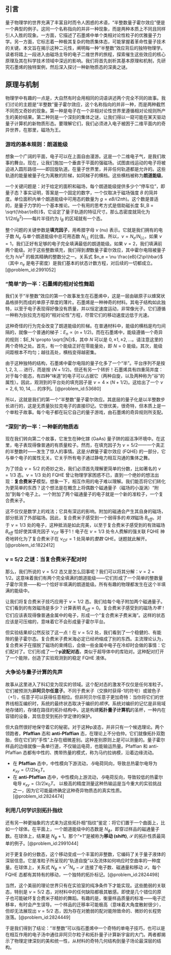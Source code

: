 ## 引言
量子物理学的世界充满了丰富且时而令人困惑的术语，“半整数量子霍尔效应”便是一个典型的例子。这同一个名称指向的并非一种现象，而是两种本质上不同且同样引人入胜的现象。一方面，它描述了石墨烯中单个类相对论性粒子的优雅量子力学。另一方面，它标志着一种极其复杂的物质集体态，可能掌握着革命性量子技术的关键。本文旨在揭示这种二元性，阐明每一种“半整数”效应背后的独特物理学。读者将踏上一段进入由磁场主导的电子二维世界的旅程，探索催生这些效应的核心原理及其在科学技术领域中深远的影响。我们将首先剖析其基本原理和机制，先研究石墨烯的独特案例，然后深入探讨一种新物质态的深奥之谜。

## 原理与机制

物理学中有趣的一点是，大自然有时会用相同的词语讲述两个完全不同的故事。我们讨论的主题是“半整数”量子霍尔效应，这个名称指向的并非一种，而是两种截然不同而又奇妙的现象。第一种是电子在一个非相对论性世界里遵循相对论规则所产生的美妙结果。第二种则是一个深刻的集体之谜，让我们得以一窥可能在某天驱动量子计算机的新物质形态。要理解它们，我们必须进入电子被困于二维平面内的奇异世界，在那里，磁场为王。

### 游戏的基本规则：朗道能级

想象一个广阔的平面，电子可以在上面自由漫游。这是一个二维电子气，是我们故事的舞台。现在，让我们施加一个垂直于平面的强磁场。试图直线运动的电子将被迫进入圆形路径——即回旋轨道。在量子世界里，并非任何轨道都是允许的。这些轨道的能量被量子化为离散的阶梯，如同梯子的横档。这些横档被称为**朗道能级**。

一个关键问题是：对于给定的面积和磁场，每个朗道能级提供多少个“停车位”，即量子态？事实证明，答案是一个固定的数字，一个仅取决于磁场强度 $B$ 的简并度。单位面积内单个朗道能级中可用态的数量为 $g = eB / (2\pi\hbar)$。这个数是普适的，是量子力学的一个基本推论。一个有用的思考方式是借助磁长度 $l_B = \sqrt{\hbar/(eB)}$，它设定了量子轨道的特征尺寸。那么态密度就简化为 $1/(2\pi l_B^2)$——每片半径约为 $l_B$ 的区域就有一个态。

整个问题的关键参数是**填充因子**，用希腊字母 $\nu$ (nu) 表示。它就是我们拥有的电子数 $N_e$ 与单个朗道能级中总可用态数 $N_{LL}$ 的比值。所以，$\nu = N_e / N_{LL}$。如果 $\nu=1$，我们正好有足够的电子完全填满最低的朗道能级。如果 $\nu=2$，我们填满前两个能级。对于这些整数填充，我们得到*整*数量子霍尔效应，其中霍尔电阻被量子化为 $h/e^2$ 的极其精确的整数分之一。关系式 $n_e = \nu \frac{eB}{2\pi\hbar}$（其中 $n_e$ 是电子密度）是我们基本的状态计数方程，对后续的一切都成立。[@problem_id:2991052]

### “简单”的一半：石墨烯的相对论性舞蹈

我们关于“半整数”效应的第一个故事发生在石墨烯中，这是一层由碳原子以蜂窝状晶格排列而成的单原子厚度的薄片。石墨烯是一种神奇的材料。其电子结构如此独特，以至于电子表现得好像没有质量，并以恒定速度运动，非常像光子。它们遵循一种称为狄拉克方程的“相对论性”方程，尽管它们的移动速度远低于光速。

这种奇怪的行为完全改变了朗道能级的阶梯。在普通材料中，能级的横档是均匀间隔的，就像一个普通的梯子：$E_n \propto (n + 1/2)$。而在石墨烯中，能级遵循一个奇异的规则：$E_N \propto \sqrt{|N|}$，其中 $N$ 可以是 $0, \pm 1, \pm 2, \dots$。请注意这里的两个奇特之处。首先，有一个能级正好在零能量处，即 $N=0$ 能级。其次，能级间距根本不均匀；越往高处，横档变得越密集。

由于这种独特的结构，石墨烯中霍尔电阻的量子化多了一个“半”。平台序列不是按 $1, 2, 3, \dots$ 进行，而是按 $(N+1/2)$。但还有另一个转折！石墨烯具有四重简并度：对于每个能态，有四种“味道”的电子可以占据它（两种自旋，以及两种称为“谷”的属性）。因此，观测到的平台处的填充因子是 $\nu = 4 \times (N+1/2)$。这给出了一个 $\nu = 2, 6, 10, 14, \dots$ 的序列。[@problem_id:53680]

所以，这就是我们的第一个“半整数”量子霍尔效应。其底层的量子化是以半整数步长进行的，这是无质量狄拉克电子的直接印记。它很优美，很奇特，但本质上是一个单粒子故事。每个电子都在玩它自己的量子游戏，由石墨烯的奇异规则所支配。

### “深刻”的一半：一种新的物质态

现在我们转向第二个故事，它发生在砷化镓 (GaAs) 量子阱的超洁净环境中。在这里，电子表现得像普通的有质量粒子。然而，在填充因子为 $\nu=5/2$——一个真正的半整数时——发生了惊人的事情。这是*分数*量子霍尔效应 (FQHE) 的一部分，它与单个电子的属性无关。它关乎所有电子通过静电力相互沟通的集体之舞。

为了领会 $\nu=5/2$ 的奇妙之处，我们必须首先理解更简单的分数，比如著名的 $\nu=1/3$ 态。$\nu=1/3$ 处的 FQHE 曾让物理学家困惑不已，直到一个绝妙的想法出现：**复合费米子**模型。想象一下，相互作用的电子难以理解。我们能否将它们转化为更简单的东西？这个想法是在概念上将偶数个磁通量子（磁场的小漩涡）“附加”到每个电子上。一个附加了两个磁通量子的电子就是一个新的准粒子，一个复合费米子。

这不仅仅是数学上的戏法；它具有深远的影响。附加的磁通会产生其自身的磁场，部分抵消了外部磁场。因此，复合费米子感受到一个弱得多的*有效*磁场 $B_{eff}$。对于 $\nu=1/3$ 处的电子，这种抵消是如此完美，以至于复合费米子感受到的有效磁场 $B_{eff}$ 恰好使其填充因子 $\nu_{CF}$ 等于1！电子在 $\nu=1/3$ 处令人费解的强关联 FQHE 神奇地转化为了复合费米子在 $\nu_{CF}=1$ 处简单的*整数* QHE。谜题就此解开。[@problem_id:1822412]

### ν = 5/2 之谜：当复合费米子配对时

那么，我们所说的 $\nu=5/2$ 态又是怎么回事呢？我们可以将其分解：$\nu = 2 + 1/2$。这意味着我们有两个完全填满的朗道能级——它们形成了一个简单的整数量子霍尔背景——和一个恰好半填满的朗道能级。所有有趣的物理都发生在这个半填满的能级中。

让我们将复合费米子技巧应用于 $\nu=1/2$ 态。我们给每个电子附加两个磁通量子。它们看到的有效磁场是多少？计算表明 $B_{eff} = 0$。复合费米子感受到的磁场*为零*！它们应该表现得像普通金属中的电子，形成一个“复合费米子费米海”。这样的状态应该是可压缩的，意味着它不会形成量子霍尔平台。

但实验结果却公然反驳了这一点！在 $\nu=5/2$ 处，我们看到了一个稳健的、有能隙的量子霍尔态。复合费米子费米海必定已经坍缩成了别的东西。主流理论认为，复合费米子在摆脱了磁场的束缚后，会做一些金属中电子在冷却时会做的事情：它们配对了。它们形成了一个**p波配对态**，类似于超导体中的库珀对。这种配对打开了一个能隙，创造了实验观测到的稳定 FQHE 液体。

### 大争论与量子计算的先声

故事从这里进入了科幻变为现实的领域。这个配对态的激发不仅仅是任何准粒子。它们被预测为**非阿贝尔任意子**。不同于费米子（交换时获得-1的符号）或玻色子（+1），任意子可以获得任意相位。但非阿贝尔任意子更加奇特：当你将它们的世界线相互编织时，系统的最终状态取决于编织的*顺序*。系统对编织的记忆是非局域地存储的，存储在路径的拓扑结构中。这是构建**拓扑量子计算机**的圣杯，一种内在容错的设备，其信息受到拓扑学定律的保护。

但大自然很好地保守着它的秘密。对于这种p波态，并非只有一个候选理论。两个领跑者，**Pfaffian** 态和 **anti-Pfaffian** 态，在理论上不分伯仲。它们就像拓扑双胞胎，但在它们的“手性”上存在细微差别。这种差别原则上是可以测量的。量子霍尔样品的边缘就像一条单行道，不仅输运电荷，也能输运热量。Pfaffian 和 anti-Pfaffian 态都有中性的、携带热量的模式，称为马约拉纳模，沿着边缘流动。
*   在 **Pfaffian** 态中，中性模向下游流动，*与*电荷同向，导致总热霍尔电导为 $\kappa_{xy} = (7/2)\kappa_0 T$。
*   在 **anti-Pfaffian** 态中，中性模向上游流动，*与*电荷反向，导致较低的热霍尔电导 $\kappa_{xy} = (3/2)\kappa_0 T$。
以极高的精度测量这种热输运是当今重大的实验挑战之一，因为它可能最终确定这种奇异物质态的真实性质。[@problem_id:2824474]

### 利用几何学识别拓扑指纹

还有另一种更抽象的方式来为这些拓扑相“指纹”鉴定：将它们置于一个曲面上，比如一个球体。在平面上，一个朗道能级中的态数是 $N_\phi$，即穿过样品的磁通量子数。在球体上，结果是 $N_\phi + 1$。那个“+1”是被称为**移动 (shift)**, $\mathcal{S}$ 的拓扑性质最简单的例子。[@problem_id:2991044]

对于更复杂的分数态，这个移动变成一个丰富的非整数，它编码了关于量子液体的深层信息。它是准粒子所呈现的“轨道自旋”以及流体如何响应时空曲率的一种度量。在球体上，关系式 $N_{\phi} = \nu^{-1} N_{e} - \mathcal{S}$ 连接了电子数、磁通量和移动 $\mathcal{S}$。每个 FQHE 态都有其特有的移动，一个独特的拓扑标记。[@problem_id:2824498]

当然，这个美丽的理论世界只有在实验室的纯净条件下才能实现。这些脆弱的关联态，特别是 $\nu=5/2$ 态，对材料中的任何缺陷都极其敏感。即使是几个错位的原子也可能破坏复合费米子精妙的舞蹈。有趣的是，衡量样品质量的标准——电子迁移率，有时会产生误导。一个样品的迁移率可能极高（意味着大角度散射很少），但却无法展现出 $\nu=5/2$ 态，因为存在对脆弱的配对能隙致命的、微妙的长程势涨落。[@problem_id:2824449]

于是我们得到了结论：“半整数”可以指石墨烯中一个奇特的单电子技巧，也可以是在相互作用的电子汤中通往非阿贝尔粒子和拓扑量子计算新宇宙的大门。两者都揭示了物理定律深刻的美和统一性，从材料的奇特几何结构到量子场论最深层的结构。

